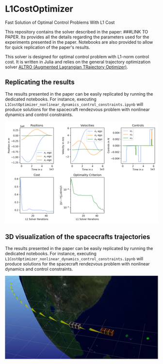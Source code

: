 # L1CostOptimizer
Fast Solution of Optimal Control Problems With L1 Cost

This repository contains the solver described in the paper: ###LINK TO PAPER. Its provides all the details regarding the parameters used for the experiments presented in the paper. Notebooks are also provided to allow for quick replication of the paper's results.

This solver is designed for optimal control problem with L1-norm control cost. It is written in Julia and relies on the general trajectory optimization solver [ALTRO (Augmented Lagrangian TRajectory Optimizer)](https://rexlab.stanford.edu/papers/altro-iros.pdf). 

## Replicating the results
The results presented in the paper can be easily replicated by running the dedicated notebooks. For instance, executing `L1CostOptimizer_nonlinear_dynamics_control_constraints.ipynb` will produce solutions for the spacecraft rendezvous problem with nonlinear dynamics and control constraints.

![alt text](https://raw.githubusercontent.com/RoboticExplorationLab/L1CostOptimizer.jl/master/readme/constrained_nonlinear_dynamics.png?token=AJJ5BNDZFOLKZSVBU4DROYS5KIIYI)

## 3D visualization of the spacecrafts trajectories
The results presented in the paper can be easily replicated by running the dedicated notebooks. For instance, executing `L1CostOptimizer_nonlinear_dynamics_control_constraints.ipynb` will produce solutions for the spacecraft rendezvous problem with nonlinear dynamics and control constraints.

![alt text](https://raw.githubusercontent.com/RoboticExplorationLab/L1CostOptimizer.jl/master/readme/visualization_rendezvous.png?token=AJJ5BNHPFBKRNGXTJ7OUYL25KIISE)



